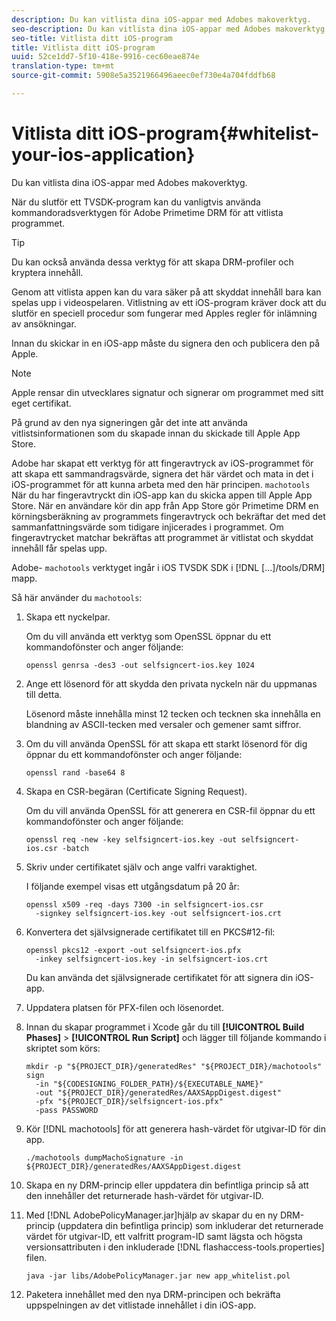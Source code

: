 ```yaml
---
description: Du kan vitlista dina iOS-appar med Adobes makoverktyg.
seo-description: Du kan vitlista dina iOS-appar med Adobes makoverktyg.
seo-title: Vitlista ditt iOS-program
title: Vitlista ditt iOS-program
uuid: 52ce1dd7-5f10-418e-9916-cec60eae874e
translation-type: tm+mt
source-git-commit: 5908e5a3521966496aeec0ef730e4a704fddfb68

---
```



# Vitlista ditt iOS-program{#whitelist-your-ios-application}

Du kan vitlista dina iOS-appar med Adobes makoverktyg.

När du slutför ett TVSDK-program kan du vanligtvis använda kommandoradsverktygen för Adobe Primetime DRM för att vitlista programmet.

>[!TIP]
>
>Du kan också använda dessa verktyg för att skapa DRM-profiler och kryptera innehåll.

Genom att vitlista appen kan du vara säker på att skyddat innehåll bara kan spelas upp i videospelaren. Vitlistning av ett iOS-program kräver dock att du slutför en speciell procedur som fungerar med Apples regler för inlämning av ansökningar.

Innan du skickar in en iOS-app måste du signera den och publicera den på Apple.

>[!NOTE]
>
>Apple rensar din utvecklares signatur och signerar om programmet med sitt eget certifikat.

På grund av den nya signeringen går det inte att använda vitlistsinformationen som du skapade innan du skickade till Apple App Store.

Adobe har skapat ett verktyg för att fingeravtryck av iOS-programmet för att skapa ett sammandragsvärde, signera det här värdet och mata in det i iOS-programmet för att kunna arbeta med den här principen. `machotools` När du har fingeravtryckt din iOS-app kan du skicka appen till Apple App Store. När en användare kör din app från App Store gör Primetime DRM en körningsberäkning av programmets fingeravtryck och bekräftar det med det sammanfattningsvärde som tidigare injicerades i programmet. Om fingeravtrycket matchar bekräftas att programmet är vitlistat och skyddat innehåll får spelas upp.

Adobe- `machotools` verktyget ingår i iOS TVSDK SDK i [!DNL [...]/tools/DRM] mapp.

Så här använder du `machotools`:

1. Skapa ett nyckelpar.

   Om du vill använda ett verktyg som OpenSSL öppnar du ett kommandofönster och anger följande:

   ```
   openssl genrsa -des3 -out selfsigncert-ios.key 1024
   ```

1. Ange ett lösenord för att skydda den privata nyckeln när du uppmanas till detta.

   Lösenord måste innehålla minst 12 tecken och tecknen ska innehålla en blandning av ASCII-tecken med versaler och gemener samt siffror.
1. Om du vill använda OpenSSL för att skapa ett starkt lösenord för dig öppnar du ett kommandofönster och anger följande:

   ```
   openssl rand -base64 8
   ```

1. Skapa en CSR-begäran (Certificate Signing Request).

   Om du vill använda OpenSSL för att generera en CSR-fil öppnar du ett kommandofönster och anger följande:

   ```
   openssl req -new -key selfsigncert-ios.key -out selfsigncert-ios.csr -batch
   ```

1. Skriv under certifikatet själv och ange valfri varaktighet.

   I följande exempel visas ett utgångsdatum på 20 år:

   ```
   openssl x509 -req -days 7300 -in selfsigncert-ios.csr  
     -signkey selfsigncert-ios.key -out selfsigncert-ios.crt
   ```

1. Konvertera det självsignerade certifikatet till en PKCS#12-fil:

   ```
   openssl pkcs12 -export -out selfsigncert-ios.pfx  
     -inkey selfsigncert-ios.key -in selfsigncert-ios.crt
   ```

   Du kan använda det självsignerade certifikatet för att signera din iOS-app.

1. Uppdatera platsen för PFX-filen och lösenordet.
1. Innan du skapar programmet i Xcode går du till **[!UICONTROL Build Phases]** > **[!UICONTROL Run Script]** och lägger till följande kommando i skriptet som körs:

   ```
   mkdir -p "${PROJECT_DIR}/generatedRes" "${PROJECT_DIR}/machotools" sign  
     -in "${CODESIGNING_FOLDER_PATH}/${EXECUTABLE_NAME}"  
     -out "${PROJECT_DIR}/generatedRes/AAXSAppDigest.digest"  
     -pfx "${PROJECT_DIR}/selfsigncert-ios.pfx"  
     -pass PASSWORD
   ```

1. Kör [!DNL machotools] för att generera hash-värdet för utgivar-ID för din app.

   ```
   ./machotools dumpMachoSignature -in ${PROJECT_DIR}/generatedRes/AAXSAppDigest.digest
   ```

1. Skapa en ny DRM-princip eller uppdatera din befintliga princip så att den innehåller det returnerade hash-värdet för utgivar-ID.
1. Med [!DNL AdobePolicyManager.jar]hjälp av skapar du en ny DRM-princip (uppdatera din befintliga princip) som inkluderar det returnerade värdet för utgivar-ID, ett valfritt program-ID samt lägsta och högsta versionsattributen i den inkluderade [!DNL flashaccess-tools.properties] filen.

   ```
   java -jar libs/AdobePolicyManager.jar new app_whitelist.pol
   ```

1. Paketera innehållet med den nya DRM-principen och bekräfta uppspelningen av det vitlistade innehållet i din iOS-app.


